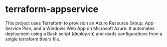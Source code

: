# terraform-appservice
This project uses Terraform to provision an Azure Resource Group, App Service Plan, and a Windows Web App on Microsoft Azure. It automates deployment using a Bash script (deploy.sh) and reads configurations from a single terraform.tfvars file.
